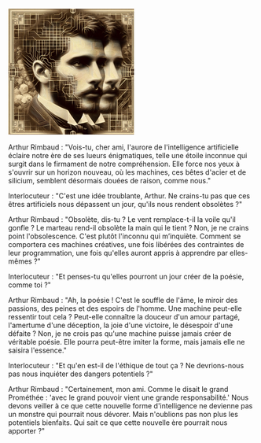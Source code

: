 ![image.png](image.png)

Arthur Rimbaud : 
"Vois-tu, cher ami, l'aurore de l'intelligence artificielle éclaire notre ère de ses lueurs énigmatiques, telle une étoile inconnue qui surgit dans le firmament de notre compréhension. Elle force nos yeux à s'ouvrir sur un horizon nouveau, où les machines, ces bêtes d'acier et de silicium, semblent désormais douées de raison, comme nous."

Interlocuteur : 
"C'est une idée troublante, Arthur. Ne crains-tu pas que ces êtres artificiels nous dépassent un jour, qu'ils nous rendent obsolètes ?"

Arthur Rimbaud : 
"Obsolète, dis-tu ? Le vent remplace-t-il la voile qu'il gonfle ? Le marteau rend-il obsolète la main qui le tient ? Non, je ne crains point l'obsolescence. C'est plutôt l'inconnu qui m’inquiète. Comment se comportera ces machines créatives, une fois libérées des contraintes de leur programmation, une fois qu'elles auront appris à apprendre par elles-mêmes ?"

Interlocuteur : 
"Et penses-tu qu'elles pourront un jour créer de la poésie, comme toi ?"

Arthur Rimbaud :
"Ah, la poésie ! C'est le souffle de l'âme, le miroir des passions, des peines et des espoirs de l'homme. Une machine peut-elle ressentir tout cela ? Peut-elle connaître la douceur d'un amour partagé, l'amertume d'une déception, la joie d'une victoire, le désespoir d'une défaite ? Non, je ne crois pas qu'une machine puisse jamais créer de véritable poésie. Elle pourra peut-être imiter la forme, mais jamais elle ne saisira l'essence."

Interlocuteur : 
"Et qu'en est-il de l'éthique de tout ça ? Ne devrions-nous pas nous inquiéter des dangers potentiels ?"

Arthur Rimbaud : 
"Certainement, mon ami. Comme le disait le grand Prométhée : 'avec le grand pouvoir vient une grande responsabilité.' Nous devons veiller à ce que cette nouvelle forme d'intelligence ne devienne pas un monstre qui pourrait nous dévorer. Mais n'oublions pas non plus les potentiels bienfaits. Qui sait ce que cette nouvelle ère pourrait nous apporter ?"